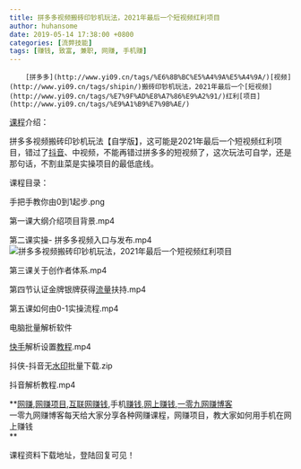 ```yaml
---
title: 拼多多视频搬砖印钞机玩法，2021年最后一个短视频红利项目
author: huhansome
date: 2019-05-14 17:38:00 +0800
categories: [流弊技能]
tags: [赚钱, 致富, 兼职, 网赚, 手机赚]
---
```



        [拼多多](http://www.yi09.cn/tags/%E6%8B%BC%E5%A4%9A%E5%A4%9A/)[视频](http://www.yi09.cn/tags/shipin/)搬砖印钞机玩法，2021年最后一个[短视频](http://www.yi09.cn/tags/%E7%9F%AD%E8%A7%86%E9%A2%91/)红利[项目](http://www.yi09.cn/tags/%E9%A1%B9%E7%9B%AE/)

[课程](http://www.yi09.cn/tags/%E8%AF%BE%E7%A8%8B/)介绍：

拼多多视频搬砖印钞机玩法【自学版】，这可能是2021年最后一个短视频红利项目，错过了[抖音](http://www.yi09.cn/tags/%E6%8A%96%E9%9F%B3/)、中视频，不能再错过拼多多的短视频了，这次玩法可自学，还是那句话，不割韭菜是实操项目的最低底线。

课程目录：

手把手教你由0到1起步.png

第一课大纲介绍项目背景.mp4

第二课实操-
拼多多视频入口与发布.mp4![拼多多视频搬砖印钞机玩法，2021年最后一个短视频红利项目](http://www.yi09.cn/zb_users/upload/2021/12/20211227204653164060921322493.jpeg)

第三课关于创作者体系.mp4

第四节认证金牌银牌获得[流量](http://www.yi09.cn/tags/%E6%B5%81%E9%87%8F/)扶持.mp4

第五课如何由0-1实操流程.mp4

电脑批量解析软件

[快手](http://www.yi09.cn/tags/%E5%BF%AB%E6%89%8B/)解析设置[教程](http://www.yi09.cn/tags/%E6%95%99%E7%A8%8B/).mp4

抖侠-抖音无[水印](http://www.yi09.cn/tags/shuiyin/)批量下载.zip

抖音解析教程.mp4

  

  

  

  

  

  

**[网赚](http://www.yi09.cn/tags/%E7%BD%91%E8%B5%9A/),[网赚项目](http://www.yi09.cn/tags/%E7%BD%91%E8%B5%9A%E9%A1%B9%E7%9B%AE/),[互联网赚钱](http://www.yi09.cn/tags/%E4%BA%92%E8%81%94%E7%BD%91%E8%B5%9A%E9%92%B1/),手机[赚钱](http://www.yi09.cn/tags/%E8%B5%9A%E9%92%B1/),[网上赚钱](http://www.yi09.cn/tags/%E7%BD%91%E4%B8%8A%E8%B5%9A%E9%92%B1/),[一零九网赚博客](http://www.yi09.cn/tags/%E4%B8%80%E9%9B%B6%E4%B9%9D%E7%BD%91%E8%B5%9A%E5%8D%9A%E5%AE%A2/)  
一零九网赚博客每天给大家分享各种网赚课程，网赚项目，教大家如何用手机在网上赚钱  
**  
  
  

课程资料下载地址，登陆回复可见！

